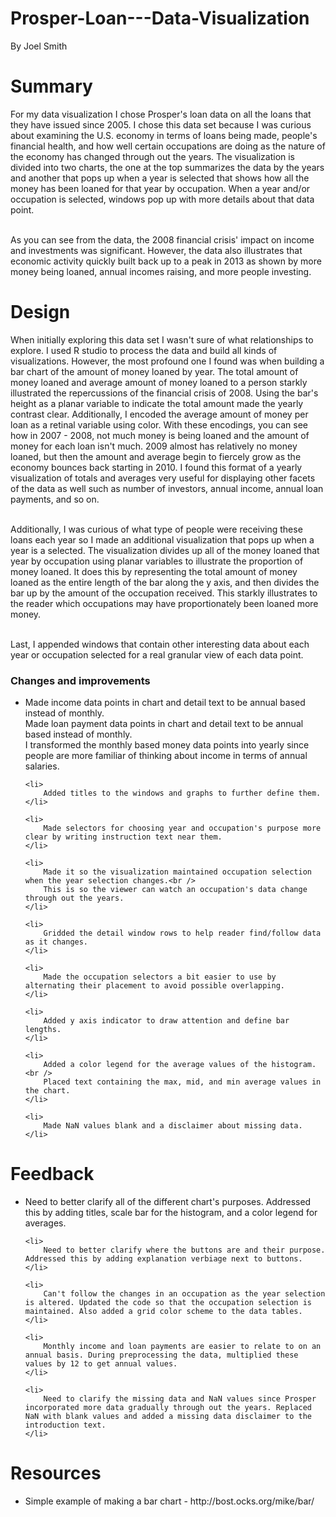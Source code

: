 # Prosper-Loan---Data-Visualization

By Joel Smith

<h1>Summary</h1>

For my data visualization I chose Prosper's loan data on all the loans that they have issued since 2005. I chose this data set because I was curious about examining the U.S. economy in terms of loans being made, people's financial health, and how well certain occupations are doing as the nature of the economy has changed through out the years. The visualization is divided into two charts, the one at the top summarizes the data by the years and another that pops up when a year is selected that shows how all the money has been loaned for that year by occupation. When a year and/or occupation is selected, windows pop up with more details about that data point.<br /><br />

As you can see from the data, the 2008 financial crisis' impact on income and investments was significant. However, the data also illustrates that economic activity quickly built back up to a peak in 2013 as shown by more money being loaned, annual incomes raising, and more people investing.

<h1>Design</h1>

When initially exploring this data set I wasn't sure of what relationships to explore. I used R studio to process the data and build all kinds of visualizations. However, the most profound one I found was when building a bar chart of the amount of money loaned by year. The total amount of money loaned and average amount of money loaned to a person starkly illustrated the repercussions of the financial crisis of 2008. Using the bar's height as a planar variable to indicate the total amount made the yearly contrast clear. Additionally, I encoded the average amount of money per loan as a retinal variable using color. With these encodings, you can see how in 2007 - 2008, not much money is being loaned and the amount of money for each loan isn't much. 2009 almost has relatively no money loaned, but then the amount and average begin to fiercely grow as the economy bounces back starting in 2010. I found this format of a yearly visualization of totals and averages very useful for displaying other facets of the data as well such as number of investors, annual income, annual loan payments, and so on.<br /><br />

Additionally, I was curious of what type of people were receiving these loans each year so I made an additional visualization that pops up when a year is a selected. The visualization divides up all of the money loaned that year by occupation using planar variables to illustrate the proportion of money loaned. It does this by representing the total amount of money loaned as the entire length of the bar along the y axis, and then divides the bar up by the amount of the occupation received. This starkly illustrates to the reader which occupations may have proportionately been loaned more money.<br /><br />

Last, I appended windows that contain other interesting data about each year or occupation selected for a real granular view of each data point.


<h3>Changes and improvements</h3>

<ul>
	<li>
		Made income data points in chart and detail text to be annual based instead of monthly.<br />
		Made loan payment data points in chart and detail text to be annual based instead of monthly.<br />
		I transformed the monthly based money data points into yearly since people are more familiar of thinking about income in terms of annual salaries.
	</li>
	
	<li>
		Added titles to the windows and graphs to further define them. 
	</li>
	
	<li>
		Made selectors for choosing year and occupation's purpose more clear by writing instruction text near them.
	</li>
	
	<li>
		Made it so the visualization maintained occupation selection when the year selection changes.<br />
		This is so the viewer can watch an occupation's data change through out the years.
	</li>
	
	<li>
		Gridded the detail window rows to help reader find/follow data as it changes.
	</li>
	
	<li>
		Made the occupation selectors a bit easier to use by alternating their placement to avoid possible overlapping.
	</li>
	
	<li>
		Added y axis indicator to draw attention and define bar lengths.
	</li>
	
	<li>
		Added a color legend for the average values of the histogram.<br />
		Placed text containing the max, mid, and min average values in the chart.
	</li>
	
	<li>
		Made NaN values blank and a disclaimer about missing data.
	</li>
</ul>

<h1>Feedback</h1>

<ul>
	<li>
		Need to better clarify all of the different chart's purposes. Addressed this by adding titles, scale bar for the histogram, and a color legend for averages.
	</li>
	
	<li>
		Need to better clarify where the buttons are and their purpose. Addressed this by adding explanation verbiage next to buttons.
	</li>
	
	<li>
		Can't follow the changes in an occupation as the year selection is altered. Updated the code so that the occupation selection is maintained. Also added a grid color scheme to the data tables.
	</li>
	
	<li>
		Monthly income and loan payments are easier to relate to on an annual basis. During preprocessing the data, multiplied these values by 12 to get annual values.
	</li>
	
	<li>
		Need to clarify the missing data and NaN values since Prosper incorporated more data gradually through out the years. Replaced NaN with blank values and added a missing data disclaimer to the introduction text.
	</li>
</ul>

<h1>Resources</h1>

<ul>
	<li>Simple example of making a bar chart - http://bost.ocks.org/mike/bar/</li>
</ul>

